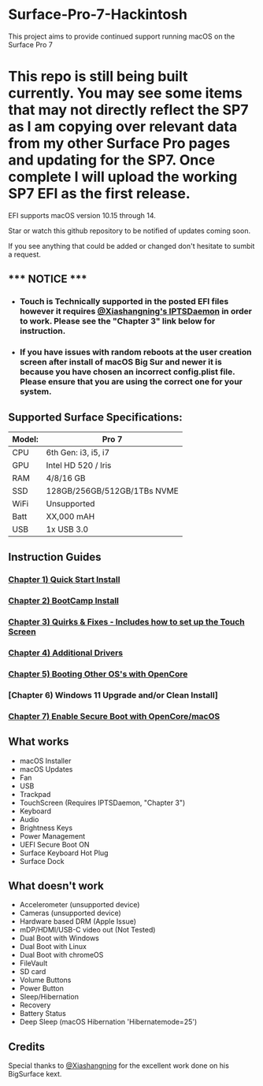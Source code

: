 # Surface-Pro-7-Hackintosh
This project aims to provide continued support running macOS on the Surface Pro 7
# This repo is still being built currently. You may see some items that may not directly reflect the SP7 as I am copying over relevant data from my other Surface Pro pages and updating for the SP7. Once complete I will upload the working SP7 EFI as the first release. 

EFI supports macOS version 10.15 through 14.

Star or watch this github repository to be notified of updates coming soon. 

If you see anything that could be added or changed don't hesitate to sumbit a request.


## *** NOTICE ***
- ### Touch is Technically supported in the posted EFI files however it requires [@Xiashangning's IPTSDaemon](https://github.com/Xiashangning/IPTSDaemon) in order to work. Please see the "Chapter 3" link below for instruction.
- ### If you have issues with random reboots at the user creation screen after install of macOS Big Sur and newer it is because you have chosen an incorrect config.plist file. Please ensure that you are using the correct one for your system.

 

## Supported Surface Specifications:

| Model: | Pro 7 |
|---|----------|
|CPU| 6th Gen: i3, i5, i7 |
|GPU| Intel HD 520 / Iris |
|RAM| 4/8/16 GB |
|SSD| 128GB/256GB/512GB/1TBs NVME |
|WiFi| Unsupported | 
|Batt| XX,000 mAH |
|USB| 1x USB 3.0 |




## Instruction Guides

### [Chapter 1) Quick Start Install](https://github.com/balopez83/Surface-Pro-4-and-Surface-Book-Hackintosh/blob/main/1-QuickStart.md)
### [Chapter 2) BootCamp Install](https://github.com/balopez83/Surface-Pro-4-and-Surface-Book-Hackintosh/blob/main/2-BootCamp.md)
### [Chapter 3) Quirks & Fixes - Includes how to set up the Touch Screen](https://github.com/balopez83/Surface-Pro-4-and-Surface-Book-Hackintosh/blob/main/3-quirks%26fixes.md)
### [Chapter 4) Additional Drivers](https://github.com/balopez83/Surface-Pro-4-and-Surface-Book-Hackintosh/blob/main/4-drivers.md)
### [Chapter 5) Booting Other OS's with OpenCore](https://github.com/balopez83/Surface-Pro-4-and-Surface-Book-Hackintosh/blob/main/5-OtherOS%26OC.md)
### [Chapter 6) Windows 11 Upgrade and/or Clean Install]
### [Chapter 7) Enable Secure Boot with OpenCore/macOS](https://github.com/balopez83/Surface-Pro-4-and-Surface-Book-Hackintosh/blob/main/7-SecureBootOn.md)


## What works 

- macOS Installer
- macOS Updates
- Fan
- USB
- Trackpad
- TouchScreen (Requires IPTSDaemon, "Chapter 3")
- Keyboard
- Audio
- Brightness Keys
- Power Management
- UEFI Secure Boot ON
- Surface Keyboard Hot Plug
- Surface Dock



## What doesn't work

- Accelerometer (unsupported device)
- Cameras (unsupported device)
- Hardware based DRM (Apple Issue)
- mDP/HDMI/USB-C video out (Not Tested)
- Dual Boot with Windows 
- Dual Boot with Linux
- Dual Boot with chromeOS
- FileVault
- SD card
- Volume Buttons
- Power Button
- Sleep/Hibernation
- Recovery
- Battery Status
- Deep Sleep (macOS Hibernation 'Hibernatemode=25')



## Credits
Special thanks to [@Xiashangning](https://github.com/Xiashangning) for the excellent work done on his BigSurface kext.
